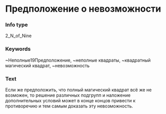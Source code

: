 # Предположение о невозможности
### Info type
2_N_of_Nine
### Keywords
~Неполные19Предположение, ~неполные квадраты, ~квадратный магический квадрат, ~невозможность
### Text
Если же предположить, что полный магический квадрат всё же не возможен, то решение различных подгрупп и наложение дополнительных условий может в конце концов привести к противоречию и тем самым доказать эту невозможность.
```
